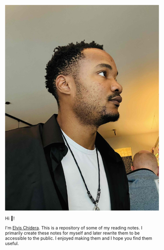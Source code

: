 <div class="circular-image-container">
    <img src="/docs/assets/avatar.jpg" alt="Elvis Chidera" class="circular-image" />
</div>

<div class="center-container">

Hi 👋!

I'm [Elvis Chidera](https://elvischidera.com). This is a repository of some of my reading notes. I primarily create these notes for myself and later rewrite them to be accessible to the public. I enjoyed making them and I hope you find them useful.

<!-- index_content -->

</div>